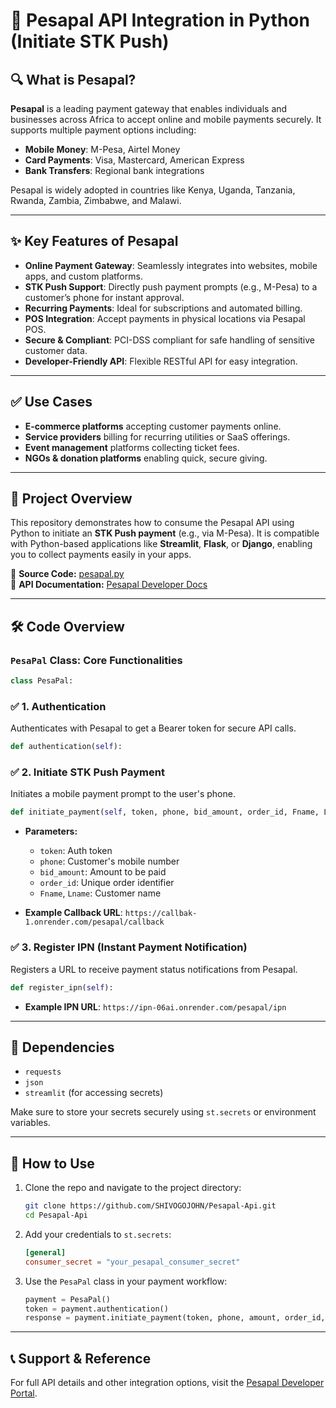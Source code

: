 # 💸 Pesapal API Integration in Python (Initiate STK Push)

## 🔍 What is Pesapal?
**Pesapal** is a leading payment gateway that enables individuals and businesses across Africa to accept online and mobile payments securely. It supports multiple payment options including:

- **Mobile Money**: M-Pesa, Airtel Money
- **Card Payments**: Visa, Mastercard, American Express
- **Bank Transfers**: Regional bank integrations

Pesapal is widely adopted in countries like Kenya, Uganda, Tanzania, Rwanda, Zambia, Zimbabwe, and Malawi.

---

## ✨ Key Features of Pesapal
- **Online Payment Gateway**: Seamlessly integrates into websites, mobile apps, and custom platforms.
- **STK Push Support**: Directly push payment prompts (e.g., M-Pesa) to a customer’s phone for instant approval.
- **Recurring Payments**: Ideal for subscriptions and automated billing.
- **POS Integration**: Accept payments in physical locations via Pesapal POS.
- **Secure & Compliant**: PCI-DSS compliant for safe handling of sensitive customer data.
- **Developer-Friendly API**: Flexible RESTful API for easy integration.

---

## ✅ Use Cases
- **E-commerce platforms** accepting customer payments online.
- **Service providers** billing for recurring utilities or SaaS offerings.
- **Event management** platforms collecting ticket fees.
- **NGOs & donation platforms** enabling quick, secure giving.

---

## 📌 Project Overview

This repository demonstrates how to consume the Pesapal API using Python to initiate an **STK Push payment** (e.g., via M-Pesa). It is compatible with Python-based applications like **Streamlit**, **Flask**, or **Django**, enabling you to collect payments easily in your apps.

🔗 **Source Code:** [pesapal.py](https://github.com/SHIVOGOJOHN/Pesapal-Api/blob/main/pesapal.py)  
🔗 **API Documentation:** [Pesapal Developer Docs](https://developer.pesapal.com/how-to-integrate/e-commerce/api-30-json/api-reference)

---

## 🛠️ Code Overview

### `PesaPal` Class: Core Functionalities
```python
class PesaPal:
```

### ✅ 1. Authentication
Authenticates with Pesapal to get a Bearer token for secure API calls.
```python
def authentication(self):
```

### ✅ 2. Initiate STK Push Payment
Initiates a mobile payment prompt to the user's phone.
```python
def initiate_payment(self, token, phone, bid_amount, order_id, Fname, Lname):
```

- **Parameters:**
  - `token`: Auth token
  - `phone`: Customer's mobile number
  - `bid_amount`: Amount to be paid
  - `order_id`: Unique order identifier
  - `Fname`, `Lname`: Customer name

- **Example Callback URL**: `https://callbak-1.onrender.com/pesapal/callback`

### ✅ 3. Register IPN (Instant Payment Notification)
Registers a URL to receive payment status notifications from Pesapal.
```python
def register_ipn(self):
```

- **Example IPN URL**: `https://ipn-06ai.onrender.com/pesapal/ipn`

---

## 🔧 Dependencies
- `requests`
- `json`
- `streamlit` (for accessing secrets)

Make sure to store your secrets securely using `st.secrets` or environment variables.

---

## 🚀 How to Use

1. Clone the repo and navigate to the project directory:
   ```bash
   git clone https://github.com/SHIVOGOJOHN/Pesapal-Api.git
   cd Pesapal-Api
   ```

2. Add your credentials to `st.secrets`:
   ```toml
   [general]
   consumer_secret = "your_pesapal_consumer_secret"
   ```

3. Use the `PesaPal` class in your payment workflow:
   ```python
   payment = PesaPal()
   token = payment.authentication()
   response = payment.initiate_payment(token, phone, amount, order_id, first_name, last_name)
   ```

---

## 📞 Support & Reference
For full API details and other integration options, visit the [Pesapal Developer Portal](https://developer.pesapal.com).

